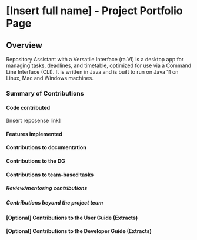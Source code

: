 # [Insert full name] - Project Portfolio Page

## Overview
Repository Assistant with a Versatile Interface (ra.VI) is a desktop app for managing tasks, deadlines, and timetable, optimized for use via a Command Line Interface (CLI). It is written in Java and is built to run on Java 11 on Linux, Mac and Windows machines.

### Summary of Contributions
#### Code contributed
[Insert reposense link]
#### Features implemented
#### Contributions to documentation
#### Contributions to the DG
#### Contributions to team-based tasks
##### Review/mentoring contributions
##### Contributions beyond the project team
#### [Optional] Contributions to the User Guide (Extracts)
#### [Optional] Contributions to the Developer Guide (Extracts)